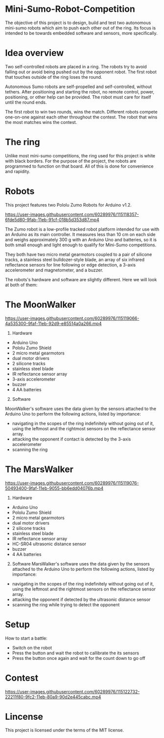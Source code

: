 # Mini-Sumo-Robot-Competition

The objective of this project is to design, build and test two autonomous mini-sumo robots which aim to push each other out of the ring.
Its focus is intended to be towards embedded software and sensors, more specifically.


# Idea overview

Two self-controlled robots are placed in a ring. The robots try to avoid falling out or avoid being pushed out by the opponent robot. The first robot that touches outside of the ring loses the round.

Autonomous Sumo robots are self-propelled and self-controlled, without tethers.
After positioning and starting the robot, no remote control, power, positioning, or other help can be provided. The robot must care for itself until the round ends.

The first robot to win two rounds, wins the match. Different robots compete one-on-one against each other throughout the contest. The robot that wins the most matches wins the contest.

# The ring
Unlike most mini-sumo competitions, the ring used for this project is white with black borders. For the purpose of the project, the robots are programmed to function on that board. All of this is done for convenience and rapidity.

# Robots 

This project features two Pololu Zumo Robots for Arduino v1.2.

https://user-images.githubusercontent.com/60289976/115118357-6fde5d80-9fab-11eb-91cf-018b5d353d87.mp4

The Zumo robot is a low-profile tracked robot platform intended for use with an Arduino as its main controller. It measures less than 10 cm on each side and weighs approximately 300 g with an Arduino Uno and batteries, so it is both small enough and light enough to qualify for Mini-Sumo competitions.


They both have two micro metal gearmotors coupled to a pair of silicone tracks, a stainless steel bulldozer-style blade, an array of six infrared reflectance sensors for line following or edge detection, a 3-axis accelerometer and magnetometer, and a buzzer.


The robots's hardware and software are slightly different. Here we will look at both of them:

# The MoonWalker

https://user-images.githubusercontent.com/60289976/115119066-4a535300-9faf-11eb-92d9-e85514a0a266.mp4

1. Hardware 
  - Arduino Uno
  - Pololu Zumo Shield
  - 2 micro metal gearmotors 
  - dual motor drivers
  - 2 silicone tracks 
  - stainless steel blade
  - IR reflectance sensor array
  - 3-axis accelerometer 
  - buzzer  
  - 4 AA batteries
 
 
2. Software
   
MoonWalker's software uses the data given by the sensors attached to the Arduino Uno to perform the following actions, listed by importance:
- navigating in the scopes of the ring indefinitely without going out of it, using the leftmost and the rightmost sensors on the reflectance sensor array.
- attacking the opponent if contact is detected by the 3-axis accelerometer 
- scanning the ring 
  

# The MarsWalker

https://user-images.githubusercontent.com/60289976/115119076-50493400-9faf-11eb-9055-bb6edd04076b.mp4

1. Hardware 
  - Arduino Uno
  - Pololu Zumo Shield
  - 2 micro metal gearmotors 
  - dual motor drivers
  - 2 silicone tracks 
  - stainless steel blade
  - IR reflectance sensor array 
  - HC-SR04 ultrasonic distance sensor
  - buzzer  
  - 4 AA batteries


2. Software
MarsWalker's software uses the data given by the sensors attached to the Arduino Uno to perform the following actions, listed by importance:
- navigating in the scopes of the ring indefinitely without going out of it, using the leftmost and the rightmost sensors on the reflectance sensor array.
- attacking the opponent if detected by the ultrasonic distance sensor
- scanning the ring while trying to detect the opponent


# Setup
How to start a battle:
- Switch on the robot 
- Press the button and wait the robot to callibrate the its sensors
- Press the button once again and wait for the count down to go off 


# Contest 

https://user-images.githubusercontent.com/60289976/115122732-22211f80-9fc2-11eb-80a9-90d2e445cabc.mp4


# Lincense

This project is licensed under the terms of the MIT license.

